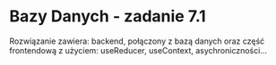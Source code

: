 # Bazy Danych - zadanie 7.1 
Rozwiązanie zawiera: backend, połączony z bazą danych oraz część frontendową z użyciem: useReducer, useContext, asychroniczności...   
